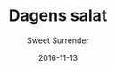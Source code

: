 ---
title: 'Dagens salat'
description: 'Se tavlen i caféen'
color: '#ffffff'
price: '60'
meta:
    id: 5e823635c5de34026d18440a756c87f7868fb88d
    parentId: f20f57fa9c3d8bff0902cfb33f350091a3a48d51
    language: da
date: '2016-11-13'
author: 'Sweet Surrender'
---